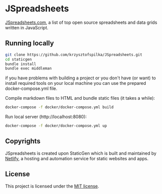 # JSpreadsheets

[JSpreadsheets.com](https://www.jspreadsheets.com), a list of top open source spreadsheets and data grids written in JavaScript.

## Running locally

```bash
git clone https://github.com/krzysztofspilka/JSpreadsheets.git
cd staticgen
bundle install
bundle exec middleman
```
    
if you have problems with building a project or you don't have (or want) to install required tools on your local machine you can use the prepared docker-compose.yml file.

Compile markdown files to HTML and bundle static files (it takes a while):

```bash
docker-compose -f docker/docker-compose.yml build
```

Run local server (http://localhost:8080):

```bash
docker-compose -f docker/docker-compose.yml up
```

## Copyrights

JSpreadsheets is created upon StaticGen which is built and maintained by [Netlify](https://www.netlify.com), a hosting and automation service for static websites and apps.

## License
This project is licensed under the [MIT license](https://opensource.org/licenses/MIT).
